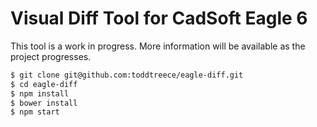# Visual Diff Tool for CadSoft Eagle 6

This tool is a work in progress.  More information will be available as the project progresses.

````bash
$ git clone git@github.com:toddtreece/eagle-diff.git
$ cd eagle-diff
$ npm install
$ bower install
$ npm start
````
